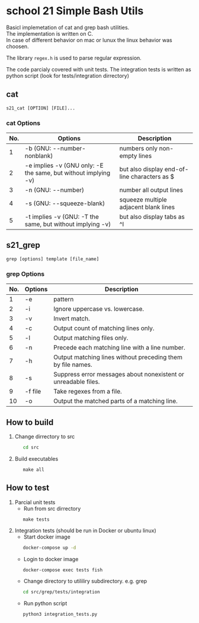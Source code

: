 # school 21 Simple Bash Utils 

Basicl implemetation of cat and grep bash utilities. \
The implementation is written on C. \
In case of different behavior on mac or lunux the linux behavior was choosen.

The library `regex.h` is used to parse regular expression.

The code parcialy covered with unit tests.
The integration tests is written as python script (look for tests/integration dirrectory)

## cat

`s21_cat [OPTION] [FILE]...`

### cat Options

| No. | Options | Description |
| ------ | ------ | ------ |
| 1 | -b (GNU: --number-nonblank) | numbers only non-empty lines |
| 2 | -e implies -v (GNU only: -E the same, but without implying -v) | but also display end-of-line characters as $  |
| 3 | -n (GNU: --number) | number all output lines |
| 4 | -s (GNU: --squeeze-blank) | squeeze multiple adjacent blank lines |
| 5 | -t implies -v (GNU: -T the same, but without implying -v) | but also display tabs as ^I  |


## s21_grep

`grep [options] template [file_name]`

### grep Options

| No. | Options | Description |
| ------ | ------ | ------ |
| 1 | -e | pattern |
| 2 | -i | Ignore uppercase vs. lowercase.  |
| 3 | -v | Invert match. |
| 4 | -c | Output count of matching lines only. |
| 5 | -l | Output matching files only.  |
| 6 | -n | Precede each matching line with a line number. |
| 7 | -h | Output matching lines without preceding them by file names. |
| 8 | -s | Suppress error messages about nonexistent or unreadable files. |
| 9 | -f file | Take regexes from a file. |
| 10 | -o | Output the matched parts of a matching line. |

## How to build

1. Change dirrectory to src
   ```bash
      cd src
   ```
2. Build executables
   ```
      make all
   ```

## How to test

1. Parcial unit tests
   - Run from src dirrectory
   ```
      make tests
   ```
2. Integration tests (should be run in Docker or ubuntu linux)
   - Start docker image
   ```bash
      docker-compose up -d
   ```
   - Login to docker image
   ```bash
      docker-compose exec tests fish
   ```
   - Change directory to utililiry subdirectory. e.g. grep
   ```bash
      cd src/grep/tests/integration
   ```
   - Run python script
   ```bash
      python3 integration_tests.py
   ```
